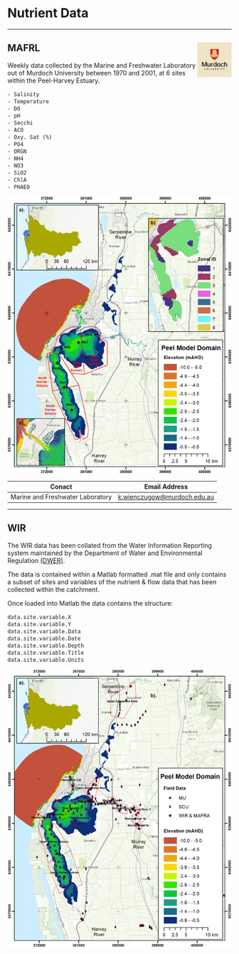 # Nutrient Data

---

## MAFRL <img src="https://github.com/AquaticEcoDynamics/Peel_ARC/blob/master/Images/Logos/murdoch.png" width="77.5" height="77.5" align="right">

Weekly data collected by the Marine and Freshwater Laboratory out of Murdoch University between 1970 and 2001, at 6 sites within the Peel-Harvey Estuary.
```
- Salinity
- Temperature
- DO
- pH
- Secchi
- ACO
- Oxy. Sat (%)
- PO4
- ORGN
- NH4
- NO3
- SiO2
- ChlA
- PHAEO
```
<img src="https://github.com/AquaticEcoDynamics/Peel_ARC/blob/master/Images/MAFRL.png">

| Conact           |Email Address            |
|------------------|-------------------------|
|Marine and Freshwater Laboratory|k.wienczugow@murdoch.edu.au|
---

## WIR

The WIR data has been collated from the Water Information Reporting system maintained by the Department of Water and Environmental Regulation <a href="http://wir.water.wa.gov.au/Pages/Water-Information-Reporting.aspx">(DWER)</a>.

The data is contained within a Matlab formatted .mat file and only contains a subset of sites and variables of the nutrient & flow data that has been collected within the catchment.

Once loaded into Matlab the data contains the structure:

```
data.site.variable.X
data.site.variable.Y
data.site.variable.Data
data.site.variable.Date
data.site.variable.Depth
data.site.variable.Title
data.site.variable.Units
```






<img src="https://github.com/AquaticEcoDynamics/Peel_ARC/blob/master/Images/Data_Overview.png">
